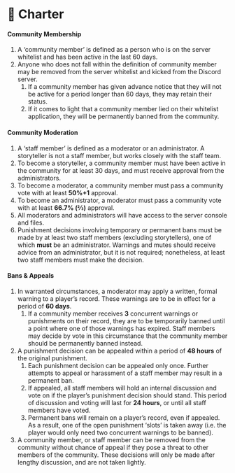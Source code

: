 # 📜 Charter

#### **Community Membership**

1. A ‘community member’ is defined as a person who is on the server whitelist and has been active in the last 60 days.
2. Anyone who does not fall within the definition of community member may be removed from the server whitelist and kicked from the Discord server.
   1. If a community member has given advance notice that they will not be active for a period longer than 60 days, they may retain their status.
   2. If it comes to light that a community member lied on their whitelist application, they will be permanently banned from the community.

#### **Community Moderation**

1. A ‘staff member’ is defined as a moderator or an administrator. A storyteller is not a staff member, but works closely with the staff team.
2. To become a storyteller, a community member must have been active in the community for at least 30 days, and must receive approval from the administrators.
3. To become a moderator, a community member must pass a community vote with at least **50%+1** approval.
4. To become an administrator, a moderator must pass a community vote with at least **66.7% (⅔)** approval.
5. All moderators and administrators will have access to the server console and files.
6. Punishment decisions involving temporary or permanent bans must be made by at least two staff members (excluding storytellers), one of which **must** be an administrator. Warnings and mutes should receive advice from an administrator, but it is not required; nonetheless, at least two staff members must make the decision.

#### **Bans & Appeals**

1. In warranted circumstances, a moderator may apply a written, formal warning to a player’s record. These warnings are to be in effect for a period of **60 days**.
   1. If a community member receives **3** concurrent warnings or punishments on their record, they are to be temporarily banned until a point where one of those warnings has expired. Staff members may decide by vote in this circumstance that the community member should be permanently banned instead.
2. A punishment decision can be appealed within a period of **48 hours** of the original punishment.
   1. Each punishment decision can be appealed only once. Further attempts to appeal or harassment of a staff member may result in a permanent ban.
   2. If appealed, all staff members will hold an internal discussion and vote on if the player’s punishment decision should stand. This period of discussion and voting will last for **24 hours**, or until all staff members have voted.
   3. Permanent bans will remain on a player’s record, even if appealed. As a result, one of the open punishment ‘slots’ is taken away (i.e. the player would only need two concurrent warnings to be banned).&#x20;
3. A community member, or staff member can be removed from the community without chance of appeal if they pose a threat to other members of the community. These decisions will only be made after lengthy discussion, and are not taken lightly.
